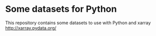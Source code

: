 # Some datasets for Python

This repository contains some datasets to use with Python and xarray http://xarray.pydata.org/
